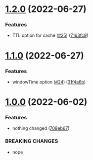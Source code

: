 # [1.2.0](https://github.com/menelai/http-request-cache/compare/v1.1.0...v1.2.0) (2022-06-27)


### Features

* TTL option for cache ([#25](https://github.com/menelai/http-request-cache/issues/25)) ([7163fc9](https://github.com/menelai/http-request-cache/commit/7163fc9da90ba3c2d07d675330adca959884e08c))

# [1.1.0](https://github.com/menelai/http-request-cache/compare/v1.0.0...v1.1.0) (2022-06-27)


### Features

* windowTime option ([#24](https://github.com/menelai/http-request-cache/issues/24)) ([31f4a6b](https://github.com/menelai/http-request-cache/commit/31f4a6bd9684e777ac40249604f50b6bfde74b82))

# [1.0.0](https://github.com/menelai/http-request-cache/compare/v0.1.11...v1.0.0) (2022-06-02)


### Features

* nothing changed ([708eb67](https://github.com/menelai/http-request-cache/commit/708eb67e91204cf0adb4d1f3406fccf5c63542e1))


### BREAKING CHANGES

* nope
